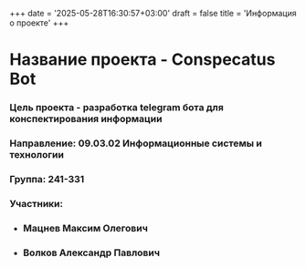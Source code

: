 +++
date = '2025-05-28T16:30:57+03:00'
draft = false
title = 'Информация о проекте'
+++
# Название проекта - Conspecatus Bot
### Цель проекта - разработка telegram бота для конспектирования информации
### Направление: 09.03.02 Информационные системы и технологии
### Группа: 241-331
### Участники:
* ### Мацнев Максим Олегович
* ### Волков Александр Павлович
